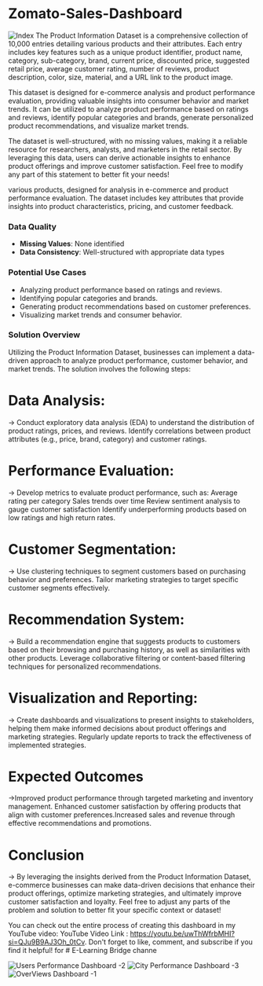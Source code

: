 # Zomato-Sales-Dashboard

![Index](https://github.com/user-attachments/assets/3b583623-9222-47cc-8962-1d1472f1a7be)
The Product Information Dataset is a comprehensive collection of 10,000 entries detailing various products and their attributes. Each entry includes key features such as a unique product identifier, product name, category, sub-category, brand, current price, discounted price, suggested retail price, average customer rating, number of reviews, product description, color, size, material, and a URL link to the product image.

This dataset is designed for e-commerce analysis and product performance evaluation, providing valuable insights into consumer behavior and market trends. It can be utilized to analyze product performance based on ratings and reviews, identify popular categories and brands, generate personalized product recommendations, and visualize market trends.

The dataset is well-structured, with no missing values, making it a reliable resource for researchers, analysts, and marketers in the retail sector. By leveraging this data, users can derive actionable insights to enhance product offerings and improve customer satisfaction. Feel free to modify any part of this statement to better fit your needs!

various products, designed for analysis in e-commerce and product performance evaluation. The dataset includes key attributes that provide insights into product characteristics, pricing, and customer feedback.

### Data Quality
- **Missing Values**: None identified
- **Data Consistency**: Well-structured with appropriate data types

### Potential Use Cases
- Analyzing product performance based on ratings and reviews.
- Identifying popular categories and brands.
- Generating product recommendations based on customer preferences.
- Visualizing market trends and consumer behavior.
### Solution Overview
Utilizing the Product Information Dataset, businesses can implement a data-driven approach to analyze product performance, customer behavior, and market trends. The solution involves the following steps:
# Data Analysis:
-> Conduct exploratory data analysis (EDA) to understand the distribution of product ratings, prices, and reviews.
Identify correlations between product attributes (e.g., price, brand, category) and customer ratings.
# Performance Evaluation:
-> Develop metrics to evaluate product performance, such as:
Average rating per category Sales trends over time Review sentiment analysis to gauge customer satisfaction Identify underperforming products based on low ratings and high return rates.
# Customer Segmentation:
-> Use clustering techniques to segment customers based on purchasing behavior and preferences.
Tailor marketing strategies to target specific customer segments effectively.
# Recommendation System:
-> Build a recommendation engine that suggests products to customers based on their browsing and purchasing history, as well as similarities with other products.
Leverage collaborative filtering or content-based filtering techniques for personalized recommendations.
# Visualization and Reporting: 
-> Create dashboards and visualizations to present insights to stakeholders, helping them make informed decisions about product offerings and marketing strategies.
Regularly update reports to track the effectiveness of implemented strategies.
# Expected Outcomes
->Improved product performance through targeted marketing and inventory management.
Enhanced customer satisfaction by offering products that align with customer preferences.Increased sales and revenue through effective recommendations and promotions.
# Conclusion
-> By leveraging the insights derived from the Product Information Dataset, e-commerce businesses can make data-driven decisions that enhance their product offerings, optimize marketing strategies, and ultimately improve customer satisfaction and loyalty. Feel free to adjust any parts of the problem and solution to better fit your specific context or dataset!

 You can check out the entire process of creating this dashboard in my YouTube video: YouTube Video Link : https://youtu.be/uwThWfrbMHI?si=QJu9B9AJ3Oh_0tCv. Don't forget to like, comment, and subscribe if you find it helpful! for # E-Learning Bridge channe
 
![Users Performance  Dashboard -2](https://github.com/user-attachments/assets/c5b9a532-f1cb-44aa-9b23-5813106014d9)
![City Performance  Dashboard -3](https://github.com/user-attachments/assets/d11c7b4c-4345-47f2-82b4-1da28cc63891)
![OverViews Dashboard -1](https://github.com/user-attachments/assets/71e8862c-63cd-42d2-abaf-35601ed2bff6)   
